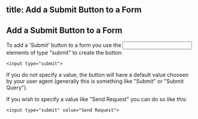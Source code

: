 title: Add a Submit Button to a Form	
---	
## Add a Submit Button to a Form

To add a 'Submit' button to a form you use the <input> elements of type "submit" to create the button:

```
<input type="submit">
```

If you do not specify a value, the button will have a default value choosen by your user agent (generally this is something like "Submit" or "Submit Query").

If you wish to specify a value like "Send Request" you can do so like this:

```
<input type="submit" value="Send Request">
```
